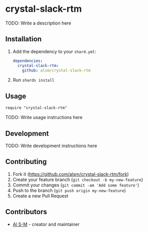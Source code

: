 # crystal-slack-rtm

TODO: Write a description here

## Installation

1. Add the dependency to your `shard.yml`:

   ```yaml
   dependencies:
     crystal-slack-rtm:
       github: alsm/crystal-slack-rtm
   ```

2. Run `shards install`

## Usage

```crystal
require "crystal-slack-rtm"
```

TODO: Write usage instructions here

## Development

TODO: Write development instructions here

## Contributing

1. Fork it (<https://github.com/alsm/crystal-slack-rtm/fork>)
2. Create your feature branch (`git checkout -b my-new-feature`)
3. Commit your changes (`git commit -am 'Add some feature'`)
4. Push to the branch (`git push origin my-new-feature`)
5. Create a new Pull Request

## Contributors

- [Al S-M](https://github.com/alsm) - creator and maintainer
